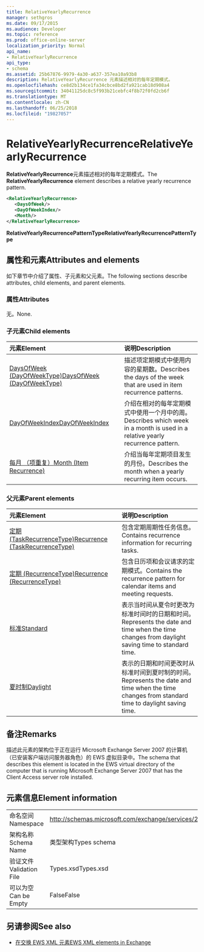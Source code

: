 ```yaml
---
title: RelativeYearlyRecurrence
manager: sethgros
ms.date: 09/17/2015
ms.audience: Developer
ms.topic: reference
ms.prod: office-online-server
localization_priority: Normal
api_name:
- RelativeYearlyRecurrence
api_type:
- schema
ms.assetid: 25b67876-9979-4a30-a637-357ea10a93b8
description: RelativeYearlyRecurrence 元素描述相对的每年定期模式。
ms.openlocfilehash: ce8d2b134ce1fa34cbce8bd2fa921cab18d908a4
ms.sourcegitcommit: 34041125dc8c5f993b21cebfc4f8b72f0fd2cb6f
ms.translationtype: MT
ms.contentlocale: zh-CN
ms.lasthandoff: 06/25/2018
ms.locfileid: "19827057"
---
```

# <a name="relativeyearlyrecurrence"></a><span data-ttu-id="bc6bd-103">RelativeYearlyRecurrence</span><span class="sxs-lookup"><span data-stu-id="bc6bd-103">RelativeYearlyRecurrence</span></span>

<span data-ttu-id="bc6bd-104">**RelativeYearlyRecurrence**元素描述相对的每年定期模式。</span><span class="sxs-lookup"><span data-stu-id="bc6bd-104">The **RelativeYearlyRecurrence** element describes a relative yearly recurrence pattern.</span></span> 
  
```xml
<RelativeYearlyRecurrence>
   <DaysOfWeek/>
   <DayOfWeekIndex/>
   <Month/>
</RelativeYearlyRecurrence>
```

 <span data-ttu-id="bc6bd-105">**RelativeYearlyRecurrencePatternType**</span><span class="sxs-lookup"><span data-stu-id="bc6bd-105">**RelativeYearlyRecurrencePatternType**</span></span>
## <a name="attributes-and-elements"></a><span data-ttu-id="bc6bd-106">属性和元素</span><span class="sxs-lookup"><span data-stu-id="bc6bd-106">Attributes and elements</span></span>

<span data-ttu-id="bc6bd-107">如下章节中介绍了属性、子元素和父元素。</span><span class="sxs-lookup"><span data-stu-id="bc6bd-107">The following sections describe attributes, child elements, and parent elements.</span></span>
  
### <a name="attributes"></a><span data-ttu-id="bc6bd-108">属性</span><span class="sxs-lookup"><span data-stu-id="bc6bd-108">Attributes</span></span>

<span data-ttu-id="bc6bd-109">无。</span><span class="sxs-lookup"><span data-stu-id="bc6bd-109">None.</span></span>
  
### <a name="child-elements"></a><span data-ttu-id="bc6bd-110">子元素</span><span class="sxs-lookup"><span data-stu-id="bc6bd-110">Child elements</span></span>

|<span data-ttu-id="bc6bd-111">**元素**</span><span class="sxs-lookup"><span data-stu-id="bc6bd-111">**Element**</span></span>|<span data-ttu-id="bc6bd-112">**说明**</span><span class="sxs-lookup"><span data-stu-id="bc6bd-112">**Description**</span></span>|
|:-----|:-----|
|[<span data-ttu-id="bc6bd-113">DaysOfWeek (DayOfWeekType)</span><span class="sxs-lookup"><span data-stu-id="bc6bd-113">DaysOfWeek (DayOfWeekType)</span></span>](daysofweek-dayofweektype.md) <br/> |<span data-ttu-id="bc6bd-114">描述项定期模式中使用内容的星期数。</span><span class="sxs-lookup"><span data-stu-id="bc6bd-114">Describes the days of the week that are used in item recurrence patterns.</span></span>  <br/> |
|[<span data-ttu-id="bc6bd-115">DayOfWeekIndex</span><span class="sxs-lookup"><span data-stu-id="bc6bd-115">DayOfWeekIndex</span></span>](dayofweekindex.md) <br/> |<span data-ttu-id="bc6bd-116">介绍在相对的每年定期模式中使用一个月中的周。</span><span class="sxs-lookup"><span data-stu-id="bc6bd-116">Describes which week in a month is used in a relative yearly recurrence pattern.</span></span>  <br/> |
|[<span data-ttu-id="bc6bd-117">每月 （项重复）</span><span class="sxs-lookup"><span data-stu-id="bc6bd-117">Month (Item Recurrence)</span></span>](month-item-recurrence.md) <br/> |<span data-ttu-id="bc6bd-118">介绍当每年定期项目发生的月份。</span><span class="sxs-lookup"><span data-stu-id="bc6bd-118">Describes the month when a yearly recurring item occurs.</span></span>  <br/> |
   
### <a name="parent-elements"></a><span data-ttu-id="bc6bd-119">父元素</span><span class="sxs-lookup"><span data-stu-id="bc6bd-119">Parent elements</span></span>

|<span data-ttu-id="bc6bd-120">**元素**</span><span class="sxs-lookup"><span data-stu-id="bc6bd-120">**Element**</span></span>|<span data-ttu-id="bc6bd-121">**说明**</span><span class="sxs-lookup"><span data-stu-id="bc6bd-121">**Description**</span></span>|
|:-----|:-----|
|[<span data-ttu-id="bc6bd-122">定期 (TaskRecurrenceType)</span><span class="sxs-lookup"><span data-stu-id="bc6bd-122">Recurrence (TaskRecurrenceType)</span></span>](recurrence-taskrecurrencetype.md) <br/> |<span data-ttu-id="bc6bd-123">包含定期周期性任务信息。</span><span class="sxs-lookup"><span data-stu-id="bc6bd-123">Contains recurrence information for recurring tasks.</span></span>  <br/> |
|[<span data-ttu-id="bc6bd-124">定期 (RecurrenceType)</span><span class="sxs-lookup"><span data-stu-id="bc6bd-124">Recurrence (RecurrenceType)</span></span>](recurrence-recurrencetype.md) <br/> |<span data-ttu-id="bc6bd-125">包含日历项和会议请求的定期模式。</span><span class="sxs-lookup"><span data-stu-id="bc6bd-125">Contains the recurrence pattern for calendar items and meeting requests.</span></span>  <br/> |
|[<span data-ttu-id="bc6bd-126">标准</span><span class="sxs-lookup"><span data-stu-id="bc6bd-126">Standard</span></span>](standard.md) <br/> |<span data-ttu-id="bc6bd-127">表示当时间从夏令时更改为标准时间时的日期和时间。</span><span class="sxs-lookup"><span data-stu-id="bc6bd-127">Represents the date and time when the time changes from daylight saving time to standard time.</span></span>  <br/> |
|[<span data-ttu-id="bc6bd-128">夏时制</span><span class="sxs-lookup"><span data-stu-id="bc6bd-128">Daylight</span></span>](daylight.md) <br/> |<span data-ttu-id="bc6bd-129">表示的日期和时间更改时从标准时间到夏时制的时间。</span><span class="sxs-lookup"><span data-stu-id="bc6bd-129">Represents the date and time when the time changes from standard time to daylight saving time.</span></span>  <br/> |
   
## <a name="remarks"></a><span data-ttu-id="bc6bd-130">备注</span><span class="sxs-lookup"><span data-stu-id="bc6bd-130">Remarks</span></span>

<span data-ttu-id="bc6bd-131">描述此元素的架构位于正在运行 Microsoft Exchange Server 2007 的计算机（已安装客户端访问服务器角色）的 EWS 虚拟目录中。</span><span class="sxs-lookup"><span data-stu-id="bc6bd-131">The schema that describes this element is located in the EWS virtual directory of the computer that is running Microsoft Exchange Server 2007 that has the Client Access server role installed.</span></span>
  
## <a name="element-information"></a><span data-ttu-id="bc6bd-132">元素信息</span><span class="sxs-lookup"><span data-stu-id="bc6bd-132">Element information</span></span>

|||
|:-----|:-----|
|<span data-ttu-id="bc6bd-133">命名空间</span><span class="sxs-lookup"><span data-stu-id="bc6bd-133">Namespace</span></span>  <br/> |http://schemas.microsoft.com/exchange/services/2006/types  <br/> |
|<span data-ttu-id="bc6bd-134">架构名称</span><span class="sxs-lookup"><span data-stu-id="bc6bd-134">Schema Name</span></span>  <br/> |<span data-ttu-id="bc6bd-135">类型架构</span><span class="sxs-lookup"><span data-stu-id="bc6bd-135">Types schema</span></span>  <br/> |
|<span data-ttu-id="bc6bd-136">验证文件</span><span class="sxs-lookup"><span data-stu-id="bc6bd-136">Validation File</span></span>  <br/> |<span data-ttu-id="bc6bd-137">Types.xsd</span><span class="sxs-lookup"><span data-stu-id="bc6bd-137">Types.xsd</span></span>  <br/> |
|<span data-ttu-id="bc6bd-138">可以为空</span><span class="sxs-lookup"><span data-stu-id="bc6bd-138">Can be Empty</span></span>  <br/> |<span data-ttu-id="bc6bd-139">False</span><span class="sxs-lookup"><span data-stu-id="bc6bd-139">False</span></span>  <br/> |
   
## <a name="see-also"></a><span data-ttu-id="bc6bd-140">另请参阅</span><span class="sxs-lookup"><span data-stu-id="bc6bd-140">See also</span></span>



- [<span data-ttu-id="bc6bd-141">在交换 EWS XML 元素</span><span class="sxs-lookup"><span data-stu-id="bc6bd-141">EWS XML elements in Exchange</span></span>](ews-xml-elements-in-exchange.md)

